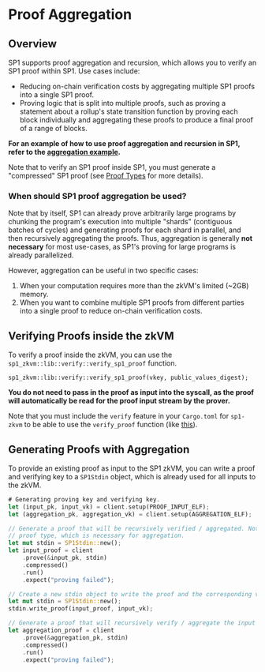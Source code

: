 # Proof Aggregation

## Overview

SP1 supports proof aggregation and recursion, which allows you to verify an SP1 proof within SP1. Use cases include:

- Reducing on-chain verification costs by aggregating multiple SP1 proofs into a single SP1 proof.
- Proving logic that is split into multiple proofs, such as proving a statement about a rollup's state transition function by proving each block individually and aggregating these proofs to produce a final proof of a range of blocks.

**For an example of how to use proof aggregation and recursion in SP1, refer to the [aggregation example](https://github.com/succinctlabs/sp1/blob/main/examples/aggregation/script/src/main.rs).**

Note that to verify an SP1 proof inside SP1, you must generate a "compressed" SP1 proof (see [Proof Types](../generating-proofs/proof-types.md) for more details).

### When should SP1 proof aggregation be used?

Note that by itself, SP1 can already prove arbitrarily large programs by chunking the program's execution into multiple "shards" (contiguous batches of cycles) and generating proofs for each shard in parallel, and then recursively aggregating the proofs. Thus, aggregation is generally **not necessary** for most use-cases, as SP1's proving for large programs is already parallelized. 

However, aggregation can be useful in two specific cases:
1. When your computation requires more than the zkVM's limited (~2GB) memory.
2. When you want to combine multiple SP1 proofs from different parties into a single proof to reduce on-chain verification costs.

## Verifying Proofs inside the zkVM

To verify a proof inside the zkVM, you can use the `sp1_zkvm::lib::verify::verify_sp1_proof` function.

```rust,noplayground
sp1_zkvm::lib::verify::verify_sp1_proof(vkey, public_values_digest);
```

**You do not need to pass in the proof as input into the syscall, as the proof will automatically be read for the proof input stream by the prover.**

Note that you must include the `verify` feature in your `Cargo.toml` for `sp1-zkvm` to be able to use the `verify_proof` function (like [this](https://github.com/succinctlabs/sp1/blob/main/examples/aggregation/program/Cargo.toml#L11)).

## Generating Proofs with Aggregation

To provide an existing proof as input to the SP1 zkVM, you can write a proof and verifying key to a `SP1Stdin` object, which is already used for all inputs to the zkVM.

```rust
# Generating proving key and verifying key.
let (input_pk, input_vk) = client.setup(PROOF_INPUT_ELF);
let (aggregation_pk, aggregation_vk) = client.setup(AGGREGATION_ELF);

// Generate a proof that will be recursively verified / aggregated. Note that we use the "compressed"
// proof type, which is necessary for aggregation.
let mut stdin = SP1Stdin::new();
let input_proof = client
    .prove(&input_pk, stdin)
    .compressed()
    .run()
    .expect("proving failed");

// Create a new stdin object to write the proof and the corresponding verifying key to.
let mut stdin = SP1Stdin::new();
stdin.write_proof(input_proof, input_vk);

// Generate a proof that will recursively verify / aggregate the input proof.
let aggregation_proof = client
    .prove(&aggregation_pk, stdin)
    .compressed()
    .run()
    .expect("proving failed");

```
